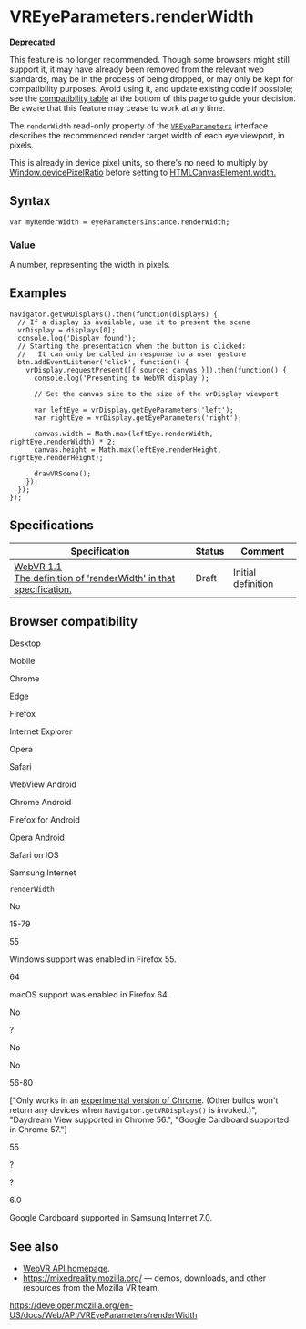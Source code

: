 VREyeParameters.renderWidth
===========================

**Deprecated**

This feature is no longer recommended. Though some browsers might still support it, it may have already been removed from the relevant web standards, may be in the process of being dropped, or may only be kept for compatibility purposes. Avoid using it, and update existing code if possible; see the [compatibility table](#browser_compatibility) at the bottom of this page to guide your decision. Be aware that this feature may cease to work at any time.

The `renderWidth` read-only property of the [`VREyeParameters`](../vreyeparameters) interface describes the recommended render target width of each eye viewport, in pixels.

This is already in device pixel units, so there's no need to multiply by [Window.devicePixelRatio](../window/devicepixelratio) before setting to [HTMLCanvasElement.width.](../htmlcanvaselement/width)

Syntax
------

    var myRenderWidth = eyeParametersInstance.renderWidth;

### Value

A number, representing the width in pixels.

Examples
--------

    navigator.getVRDisplays().then(function(displays) {
      // If a display is available, use it to present the scene
      vrDisplay = displays[0];
      console.log('Display found');
      // Starting the presentation when the button is clicked:
      //   It can only be called in response to a user gesture
      btn.addEventListener('click', function() {
        vrDisplay.requestPresent([{ source: canvas }]).then(function() {
          console.log('Presenting to WebVR display');

          // Set the canvas size to the size of the vrDisplay viewport

          var leftEye = vrDisplay.getEyeParameters('left');
          var rightEye = vrDisplay.getEyeParameters('right');

          canvas.width = Math.max(leftEye.renderWidth, rightEye.renderWidth) * 2;
          canvas.height = Math.max(leftEye.renderHeight, rightEye.renderHeight);

          drawVRScene();
        });
      });
    });

Specifications
--------------

<table><thead><tr class="header"><th>Specification</th><th>Status</th><th>Comment</th></tr></thead><tbody><tr class="odd"><td><a href="https://immersive-web.github.io/webvr/spec/1.1/#dom-vreyeparameters-renderwidth">WebVR 1.1<br />
<span class="small">The definition of 'renderWidth' in that specification.</span></a></td><td><span class="spec-draft">Draft</span></td><td>Initial definition</td></tr></tbody></table>

Browser compatibility
---------------------

Desktop

Mobile

Chrome

Edge

Firefox

Internet Explorer

Opera

Safari

WebView Android

Chrome Android

Firefox for Android

Opera Android

Safari on IOS

Samsung Internet

`renderWidth`

No

15-79

55

Windows support was enabled in Firefox 55.

64

macOS support was enabled in Firefox 64.

No

?

No

No

56-80

\["Only works in an [experimental version of Chrome](https://webvr.info/get-chrome/). (Other builds won't return any devices when `Navigator.getVRDisplays()` is invoked.)", "Daydream View supported in Chrome 56.", "Google Cardboard supported in Chrome 57."\]

55

?

?

6.0

Google Cardboard supported in Samsung Internet 7.0.

See also
--------

-   [WebVR API homepage](../webvr_api).
-   <https://mixedreality.mozilla.org/> — demos, downloads, and other resources from the Mozilla VR team.

<a href="https://developer.mozilla.org/en-US/docs/Web/API/VREyeParameters/renderWidth" class="_attribution-link">https://developer.mozilla.org/en-US/docs/Web/API/VREyeParameters/renderWidth</a>
